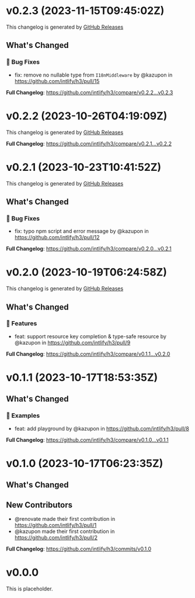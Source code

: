 # v0.2.3 (2023-11-15T09:45:02Z)

This changelog is generated by [GitHub Releases](https://github.com/intlify/h3/releases/tag/v0.2.3)

<!-- Release notes generated using configuration in .github/release.yml at v0.2.3 -->

## What's Changed
### 🐛 Bug Fixes
* fix: remove no nullable type from `I18nMiddleware` by @kazupon in https://github.com/intlify/h3/pull/15


**Full Changelog**: https://github.com/intlify/h3/compare/v0.2.2...v0.2.3


# v0.2.2 (2023-10-26T04:19:09Z)

This changelog is generated by [GitHub Releases](https://github.com/intlify/h3/releases/tag/v0.2.2)

<!-- Release notes generated using configuration in .github/release.yml at v0.2.2 -->



**Full Changelog**: https://github.com/intlify/h3/compare/v0.2.1...v0.2.2


# v0.2.1 (2023-10-23T10:41:52Z)

This changelog is generated by [GitHub Releases](https://github.com/intlify/h3/releases/tag/v0.2.1)

<!-- Release notes generated using configuration in .github/release.yml at v0.2.1 -->

## What's Changed
### 🐛 Bug Fixes
* fix: typo npm script and error message by @kazupon in https://github.com/intlify/h3/pull/12


**Full Changelog**: https://github.com/intlify/h3/compare/v0.2.0...v0.2.1


# v0.2.0 (2023-10-19T06:24:58Z)

This changelog is generated by [GitHub Releases](https://github.com/intlify/h3/releases/tag/v0.2.0)

<!-- Release notes generated using configuration in .github/release.yml at v0.2.0 -->

## What's Changed
### 🌟 Features
* feat: support resource key completion & type-safe resource by @kazupon in https://github.com/intlify/h3/pull/9


**Full Changelog**: https://github.com/intlify/h3/compare/v0.1.1...v0.2.0


# v0.1.1 (2023-10-17T18:53:35Z)

<!-- Release notes generated using configuration in .github/release.yml at v0.1.1 -->

## What's Changed

### 🍭 Examples

- feat: add playground by @kazupon in https://github.com/intlify/h3/pull/8

**Full Changelog**: https://github.com/intlify/h3/compare/v0.1.0...v0.1.1

# v0.1.0 (2023-10-17T06:23:35Z)

## What's Changed

<!-- Release notes generated using configuration in .github/release.yml at v0.1.0 -->

## New Contributors

- @renovate made their first contribution in
  https://github.com/intlify/h3/pull/1
- @kazupon made their first contribution in https://github.com/intlify/h3/pull/2

**Full Changelog**: https://github.com/intlify/h3/commits/v0.1.0

# v0.0.0

This is placeholder.
